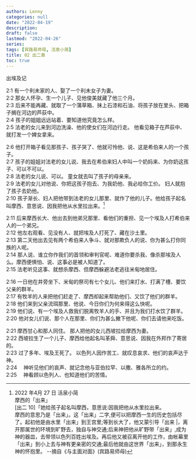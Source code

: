 ```yaml
---
authors: Lenny
categories: null
date: "2022-04-19"
description: 
draft: false
lastmod: "2022-04-26"
series:
tags: [宾路易师母, 活泉小简]
title: 02 出二章
toc: true
---
```

出埃及记
<!--more-->

2:1 有一个利未家的人、娶了一个利未女子为妻。  
2:2 那女人怀孕、生一个儿子、见他俊美就藏了他三个月。  
2:3 后来不能再藏、就取了一个蒲草箱、抹上石漆和石油、将孩子放在里头、把箱子搁在河边的芦荻中。  
2:4 孩子的姐姐远远站着、要知道他究竟怎么样。  
2:5 法老的女儿来到河边洗澡、他的使女们在河边行走。  他看见箱子在芦荻中、就打发一个婢女拿来。  

2:6 他打开箱子看见那孩子、孩子哭了、他就可怜他、说、这是希伯来人的一个孩子。  
2:7 孩子的姐姐对法老的女儿说、我去在希伯来妇人中叫一个奶妈来、为你奶这孩子、可以不可以。  
2:8 法老的女儿说、可以。  童女就去叫了孩子的母亲来。  
2:9 法老的女儿对他说、你把这孩子抱去、为我奶他、我必给你工价。  妇人就抱了孩子去奶他。  
2:10 孩子渐长、妇人把他带到法老的女儿那里、就作了他的儿子。他给孩子起名叫摩西、意思说、因我把他从水里拉出来。[^1]  

2:11 后来摩西长大、他出去到他弟兄那里、看他们的重担、见一个埃及人打希伯来人的一个弟兄。  
2:12 他左右观看、见没有人、就把埃及人打死了、藏在沙土里。  
2:13 第二天他出去见有两个希伯来人争斗、就对那欺负人的说、你为甚么打你同族的人呢。  
2:14 那人说、谁立你作我们的首领和审判官呢、难道你要杀我、像杀那埃及人么。摩西便惧怕、说、这事必是被人知道了。  
2:15 法老听见这事、就想杀摩西、但摩西躲避法老逃往米甸地居住。  

2:16 一日他在井旁坐下、米甸的祭司有七个女儿、他们来打水、打满了槽、要饮父亲的群羊。  
2:17 有牧羊的人来把他们赶走了、摩西却起来帮助他们、又饮了他们的群羊。  
2:18 他们来到父亲流珥那里、他说、今日你们为何来得这么快呢。  
2:19 他们说、有一个埃及人救我们脱离牧羊人的手、并且为我们打水饮了群羊。  
2:20 他对女儿们说、那个人在那里、你们为甚么撇下他呢、你们去请他来吃饭。  

2:21 摩西甘心和那人同住。  那人把他的女儿西坡拉给摩西为妻。  
2:22 西坡拉生了一个儿子、摩西给他起名叫革舜、意思说、因我在外邦作了寄居的。  
2:23 过了多年、埃及王死了。  以色列人因作苦工、就叹息哀求、他们的哀声达于　神。  
2:24 　神听见他们的哀声、就记念他与亚伯拉罕、以撒、雅各所立的约。  
2:25 　神看顾以色列人、也知道他们的苦情。  

[^1]: 2022 年4月 27 日 活泉小简  
摩西的「出来」  
[出二 10]「她给孩子起名叫摩西，意思说:因我把他从水里拉出来。  
摩西的意思乃是「出来」。这「出来」二字,便可以把摩西一生的历史包括尽了。起初他是由水里「出来」到王宫里;等到长大了，他又蒙引导「出来 |，离开那属世的环境到旷野去，独自与神交通;后来神把他从旷野带「出来」,成为神的器皿，去带领以色列百姓出埃及。再后他又被召离开他的工作，由帐幕里「出来」到小上去与神有更亲密的交通;最后他就由这世界「出来」，到那永生神的怀抱里。 
--摘自《与主面对面》(宾路易师母)   
